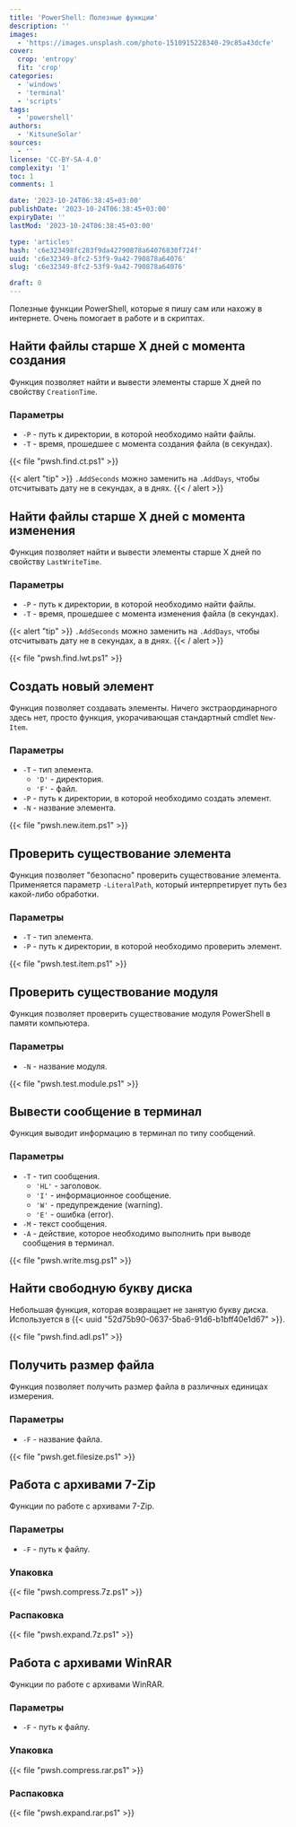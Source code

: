 ```yaml
---
title: 'PowerShell: Полезные функции'
description: ''
images:
  - 'https://images.unsplash.com/photo-1510915228340-29c85a43dcfe'
cover:
  crop: 'entropy'
  fit: 'crop'
categories:
  - 'windows'
  - 'terminal'
  - 'scripts'
tags:
  - 'powershell'
authors:
  - 'KitsuneSolar'
sources:
  - ''
license: 'CC-BY-SA-4.0'
complexity: '1'
toc: 1
comments: 1

date: '2023-10-24T06:38:45+03:00'
publishDate: '2023-10-24T06:38:45+03:00'
expiryDate: ''
lastMod: '2023-10-24T06:38:45+03:00'

type: 'articles'
hash: 'c6e323498fc283f9da42790878a64076830f724f'
uuid: 'c6e32349-8fc2-53f9-9a42-790878a64076'
slug: 'c6e32349-8fc2-53f9-9a42-790878a64076'

draft: 0
---
```


Полезные функции PowerShell, которые я пишу сам или нахожу в интернете. Очень помогает в работе и в скриптах.

<!--more-->

## Найти файлы старше X дней с момента создания

Функция позволяет найти и вывести элементы старше X дней по свойству `CreationTime`.

### Параметры

- `-P` - путь к директории, в которой необходимо найти файлы.
- `-T` - время, прошедшее с момента создания файла (в секундах).

{{< file "pwsh.find.ct.ps1" >}}

{{< alert "tip" >}}
`.AddSeconds` можно заменить на `.AddDays`, чтобы отсчитывать дату не в секундах, а в днях.
{{< / alert >}}

## Найти файлы старше X дней с момента изменения

Функция позволяет найти и вывести элементы старше X дней по свойству `LastWriteTime`.

### Параметры

- `-P` - путь к директории, в которой необходимо найти файлы.
- `-T` - время, прошедшее с момента изменения файла (в секундах).

{{< alert "tip" >}}
`.AddSeconds` можно заменить на `.AddDays`, чтобы отсчитывать дату не в секундах, а в днях.
{{< / alert >}}

{{< file "pwsh.find.lwt.ps1" >}}

## Создать новый элемент

Функция позволяет создавать элементы. Ничего экстраординарного здесь нет, просто функция, укорачивающая стандартный cmdlet `New-Item`.

### Параметры

- `-T` - тип элемента.
  - `'D'` - директория.
  - `'F'` - файл.
- `-P` - путь к директории, в которой необходимо создать элемент.
- `-N` - название элемента.

{{< file "pwsh.new.item.ps1" >}}

## Проверить существование элемента

Функция позволяет "безопасно" проверить существование элемента. Применяется параметр `-LiteralPath`, который интерпретирует путь без какой-либо обработки.

### Параметры

- `-T` - тип элемента.
- `-P` - путь к директории, в которой необходимо проверить элемент.

{{< file "pwsh.test.item.ps1" >}}

## Проверить существование модуля

Функция позволяет проверить существование модуля PowerShell в памяти компьютера.

### Параметры

- `-N` - название модуля.

{{< file "pwsh.test.module.ps1" >}}

## Вывести сообщение в терминал

Функция выводит информацию в терминал по типу сообщений.

### Параметры

- `-T` - тип сообщения.
  - `'HL'` - заголовок.
  - `'I'` - информационное сообщение.
  - `'W'` - предупреждение (warning).
  - `'E'` - ошибка (error).
- `-M` - текст сообщения.
- `-A` - действие, которое необходимо выполнить при выводе сообщения в терминал.

{{< file "pwsh.write.msg.ps1" >}}

## Найти свободную букву диска

Небольшая функция, которая возвращает не занятую букву диска. Используется в {{< uuid "52d75b90-0637-5ba6-91d6-b1bff40e1d67" >}}.

{{< file "pwsh.find.adl.ps1" >}}

## Получить размер файла

Функция позволяет получить размер файла в различных единицах измерения.

### Параметры

- `-F` - название файла.

{{< file "pwsh.get.filesize.ps1" >}}

## Работа с архивами 7-Zip

Функции по работе с архивами 7-Zip.

### Параметры

- `-F` - путь к файлу.

### Упаковка

{{< file "pwsh.compress.7z.ps1" >}}

### Распаковка

{{< file "pwsh.expand.7z.ps1" >}}

## Работа с архивами WinRAR

Функции по работе с архивами WinRAR.

### Параметры

- `-F` - путь к файлу.

### Упаковка

{{< file "pwsh.compress.rar.ps1" >}}

### Распаковка

{{< file "pwsh.expand.rar.ps1" >}}
